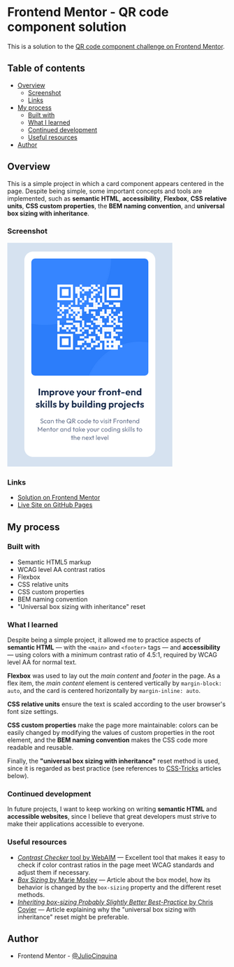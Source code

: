# Frontend Mentor - QR code component solution

This is a solution to the [QR code component challenge on Frontend Mentor](https://www.frontendmentor.io/challenges/qr-code-component-iux_sIO_H).

## Table of contents

- [Overview](#overview)
  - [Screenshot](#screenshot)
  - [Links](#links)
- [My process](#my-process)
  - [Built with](#built-with)
  - [What I learned](#what-i-learned)
  - [Continued development](#continued-development)
  - [Useful resources](#useful-resources)
- [Author](#author)

## Overview

This is a simple project in which a card component appears centered in the page. Despite being simple, some important concepts and tools are implemented, such as **semantic HTML**, **accessibility**, **Flexbox**, **CSS relative units**, **CSS custom properties**, the **BEM naming convention**, and **universal box sizing with inheritance**.

### Screenshot

![web page with a light gray/blue background and a centered card with a white QR code over a dark blue background and text underneath it](./screenshot.png)

### Links

- [Solution on Frontend Mentor]()
- [Live Site on GitHub Pages]()

## My process

### Built with

- Semantic HTML5 markup
- WCAG level AA contrast ratios
- Flexbox
- CSS relative units
- CSS custom properties
- BEM naming convention
- "Universal box sizing with inheritance" reset

### What I learned

Despite being a simple project, it allowed me to practice aspects of **semantic HTML** — with the `<main>` and `<footer>` tags — and **accessibility** — using colors with a minimum contrast ratio of 4.5:1, required by WCAG level AA for normal text.

**Flexbox** was used to lay out the _main content_ and _footer_ in the page. As a flex item, the _main content_ element is centered vertically by `margin-block: auto`, and the card is centered horizontally by `margin-inline: auto`.

**CSS relative units** ensure the text is scaled according to the user browser's font size settings.

**CSS custom properties** make the page more maintainable: colors can be easily changed by modifying the values of custom properties in the root element, and the **BEM naming convention** makes the CSS code more readable and reusable.

Finally, the **"universal box sizing with inheritance"** reset method is used, since it is regarded as best practice (see references to [CSS-Tricks](https://css-tricks.com/) articles below).

### Continued development

In future projects, I want to keep working on writing **semantic HTML** and **accessible websites**, since I believe that great developers must strive to make their applications accessible to everyone.

### Useful resources

- [_Contrast Checker_ tool by WebAIM](https://webaim.org/resources/contrastchecker/) — Excellent tool that makes it easy to check if color contrast ratios in the page meet WCAG standards and adjust them if necessary.
- [_Box Sizing_ by Marie Mosley](https://css-tricks.com/box-sizing/) — Article about the box model, how its behavior is changed by the `box-sizing` property and the different reset methods.
- [_Inheriting box-sizing Probably Slightly Better Best-Practice_ by Chris Coyier](https://css-tricks.com/inheriting-box-sizing-probably-slightly-better-best-practice/) — Article explaining why the "universal box sizing with inheritance" reset might be preferable.

## Author

- Frontend Mentor - [@JulioCinquina](https://www.frontendmentor.io/profile/JulioCinquina)
